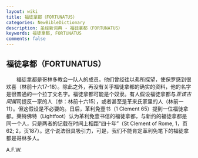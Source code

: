 ```yaml
---
layout: wiki
title: 福徒拿都（FORTUNATUS）
categories: NewBibleDictionary
description: 圣经新词典 - 福徒拿都（FORTUNATUS）
keywords: 福徒拿都, FORTUNATUS
comments: false
---
```


## 福徒拿都（FORTUNATUS）

　　福徒拿都是哥林多教会一队人的成员。他们曾经往以弗所探望，使保罗感到很欢喜（林前十六17-18）。除此之外，再没有关乎福徒拿都的确实的资料，他的名字是很普通的一个拉丁文名字。福徒拿都可能是个奴隶。有人假设福徒拿都与*亚该古同属*司提反一家的人（参：林前十六15），或者甚至是革来氏家里的人（林前一11）。但这假设是不必要的。日后，革利免壹书（1 Clement 65）提到一位福徒拿都。莱特佛特（Lightfoot）认为革利免壹书信的福徒拿都，与新约的福徒拿都是同一个人，只是两者的记载在时间上相距“四十年”（St Clement of Rome, 1，页62; 2，页187）。这个说法很具吸引力，可是，我们不能肯定革利免笔下的福徒拿都是哥林多人。

A.F.W.








